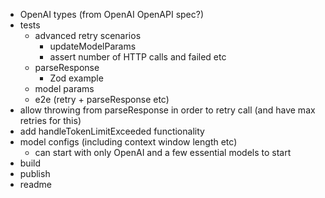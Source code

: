 - OpenAI types (from OpenAI OpenAPI spec?)
- tests
  - advanced retry scenarios
    - updateModelParams
    - assert number of HTTP calls and failed etc
  - parseResponse
    - Zod example
  - model params
  - e2e (retry + parseResponse etc)
- allow throwing from parseResponse in order to retry call (and have max retries for this)
- add handleTokenLimitExceeded functionality
- model configs (including context window length etc)
  - can start with only OpenAI and a few essential models to start
- build
- publish
- readme
